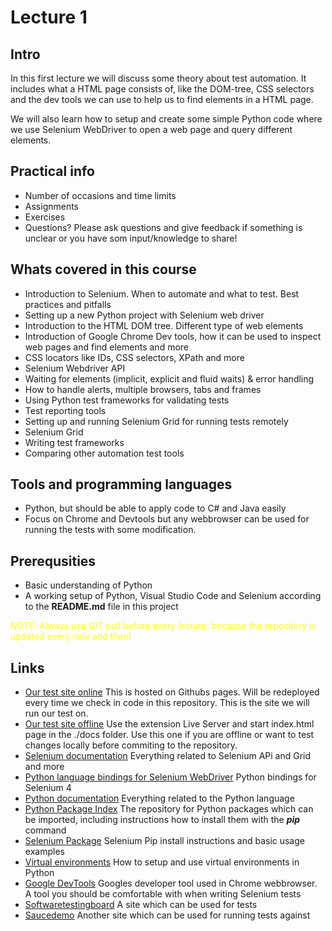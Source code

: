 # Lecture 1 #

## Intro ## 
In this first lecture we will discuss some theory about test automation. It includes what a HTML page consists of, like the DOM-tree, CSS selectors and the dev tools we can use to help us to find elements in a HTML page. 

We will also learn how to setup and create some simple Python code where we use Selenium WebDriver to open a web page and query different elements.   

## Practical info ##
- Number of occasions and time limits
- Assignments 
- Exercises
- Questions? Please ask questions and give feedback if something is unclear or you have som input/knowledge to share!

## Whats covered in this course ##
- Introduction to Selenium. When to automate and what to test. Best practices and pitfalls
- Setting up a new Python project with Selenium web driver
- Introduction to the HTML DOM tree. Different type of web elements
- Introduction of Google Chrome Dev tools, how it can be used to inspect web pages and find elements and more
- CSS locators like IDs, CSS selectors, XPath and more 
- Selenium Webdriver API
- Waiting for elements (implicit, explicit and fluid waits) & error handling
- How to handle alerts, multiple browsers, tabs and frames
- Using Python test frameworks for validating tests
- Test reporting tools
- Setting up and running Selenium Grid for running tests remotely
- Selenium Grid
- Writing test frameworks
- Comparing other automation test tools

## Tools and programming languages ##
- Python, but should be able to apply code to C# and Java easily
- Focus on Chrome and Devtools but any webbrowser can be used for running the tests with some modification.

## Prerequsities ##
- Basic understanding of Python
- A working setup of Python, Visual Studio Code and Selenium according to the **README.md** file in this 
project

<p style="color:yellow">NOTE: Always use GIT pull before every lecture, because the repository is updated every now and then!</p>

## Links ##
- [Our test site online](https://conrec-infinity-ab.github.io/Selenium-Course) This is hosted on Githubs pages. Will be redeployed every time we check in code in this repository. This is the site we will run our test on.
- [Our test site offline](http://127.0.0.1:5500/docs/index.html) Use the extension Live Server and start index.html page in the ./docs folder. Use this one if you are offline or want to test changes locally before commiting to the repository. 
- [Selenium documentation](https://www.selenium.dev/documentation/) Everything related to Selenium APi and Grid and more
- [Python language bindings for Selenium WebDriver](https://www.selenium.dev/selenium/docs/api/py/api.html#) Python bindings for Selenium 4
- [Python documentation](https://docs.python.org/3/) Everything related to the Python language 
- [Python Package Index](https://pypi.org) The repository for Python packages which can be imported, including instructions how to install them with the **_pip_** command
- [Selenium Package](https://pypi.org/project/selenium/) Selenium Pip install instructions and basic usage examples
- [Virtual environments](https://docs.python.org/3/library/venv.html) How to setup and use virtual environments in Python 
- [Google DevTools](https://developer.chrome.com/docs/devtools) Googles developer tool used in Chrome webbrowser. A tool you should be comfortable with when writing Selenium tests
- [Softwaretestingboard](https://magento.softwaretestingboard.com) A site which can be used for tests 
- [Saucedemo](https://www.saucedemo.com/) Another site which can be used for running tests against 
